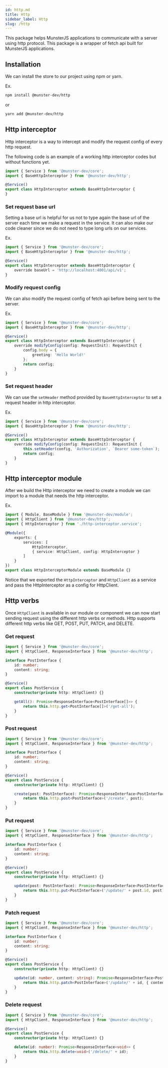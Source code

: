 ```yaml
---
id: http.md
title: Http
sidebar_label: Http
slug: /http
---
```


This package helps MunsterJS applications to communicate with a server using http protocol.
This package is a wrapper of fetch api built for MunsterJS applications.

## Installation

We can install the store to our project using npm or yarn.

Ex.

```bash
npm install @munster-dev/http
```
or
```bash
yarn add @munster-dev/http
```

## Http interceptor

Http interceptor is a way to intercept and modify the request config of every http request.

The following code is an example of a working http interceptor codes but without functions yet.

```typescript
import { Service } from '@munster-dev/core';
import { BaseHttpInterceptor } from '@munster-dev/http';

@Service()
export class HttpInterceptor extends BaseHttpInterceptor {
}
```

### Set request base url

Setting a base url is helpful for us not to type again the base url of the server each time we make a request in the service.
It can also make our code cleaner since we do not need to type long urls on our services.

Ex.

```typescript
import { Service } from '@munster-dev/core';
import { BaseHttpInterceptor } from '@munster-dev/http';

@Service()
export class HttpInterceptor extends BaseHttpInterceptor {
    override baseUrl = 'http://localhost:4001/api/v1';
}
```

### Modify request config

We can also modify the request config of fetch api before being sent to the server.

Ex.

```typescript
import { Service } from '@munster-dev/core';
import { BaseHttpInterceptor } from '@munster-dev/http';

@Service()
export class HttpInterceptor extends BaseHttpInterceptor {
    override modifyConfig(config: RequestInit): RequestInit {
        config.body = {
            greeting: 'Hello World!'
        };
        return config;
    }
}
```

### Set request header

We can use the `setHeader` method provided by `BaseHttpInterceptor` to set a request header in http interceptor.

Ex.

```typescript
import { Service } from '@munster-dev/core';
import { BaseHttpInterceptor } from '@munster-dev/http';

@Service()
export class HttpInterceptor extends BaseHttpInterceptor {
    override modifyConfig(config: RequestInit): RequestInit {
        this.setHeader(config, 'Authorization', `Bearer some-token`);
        return config;
    }
}
```

## Http interceptor module

After we build the Http interceptor we need to create a module we can import to a module that needs the http interceptor.

Ex.

```typescript
import { Module, BaseModule } from '@munster-dev/module';
import { HttpClient } from '@munster-dev/http';
import { HttpInterceptor } from './http-interceptor.service';

@Module({
    exports: {
        services: [
            HttpInterceptor,
            { service: HttpClient, config: HttpInterceptor }
        ]
    }
})
export class HttpInterceptorModule extends BaseModule {}
```

Notice that we exported the `HttpInterceptor` and `HttpClient` as a service and pass the HttpInterceptor as a config for HttpClient.

## Http verbs

Once `HttpClient` is available in our module or component we can now start sending request using the different http verbs or methods.
Http supports different http verbs like GET, POST, PUT, PATCH, and DELETE.

### Get request

```typescript
import { Service } from '@munster-dev/core';
import { HttpClient, ResponseInterface } from '@munster-dev/http';

interface PostInterface {
    id: number;
    content: string;
}

@Service()
export class PostService {
    constructor(private http: HttpClient) {}

    getAll(): Promise<ResponseInterface<PostInterface[]>> {
        return this.http.get<PostInterface[]>('/get-all');
    }
}
```

### Post request

```typescript
import { Service } from '@munster-dev/core';
import { HttpClient, ResponseInterface } from '@munster-dev/http';

interface PostInterface {
    id: number;
    content: string;
}

@Service()
export class PostService {
    constructor(private http: HttpClient) {}

    create(post: PostInterface): Promise<ResponseInterface<PostInterface>> {
        return this.http.post<PostInterface>('/create', post);
    }
}
```

### Put request

```typescript
import { Service } from '@munster-dev/core';
import { HttpClient, ResponseInterface } from '@munster-dev/http';

interface PostInterface {
    id: number;
    content: string;
}

@Service()
export class PostService {
    constructor(private http: HttpClient) {}

    update(post: PostInterface): Promise<ResponseInterface<PostInterface>> {
        return this.http.put<PostInterface>('/update/' + post.id, post);
    }
}
```

### Patch request

```typescript
import { Service } from '@munster-dev/core';
import { HttpClient, ResponseInterface } from '@munster-dev/http';

interface PostInterface {
    id: number;
    content: string;
}

@Service()
export class PostService {
    constructor(private http: HttpClient) {}

    update(id: number, content: string): Promise<ResponseInterface<PostInterface>> {
        return this.http.patch<PostInterface>('/update/' + id, { content });
    }
}
```

### Delete request

```typescript
import { Service } from '@munster-dev/core';
import { HttpClient, ResponseInterface } from '@munster-dev/http';

@Service()
export class PostService {
    constructor(private http: HttpClient) {}

    delete(id: number): Promise<ResponseInterface<void>> {
        return this.http.delete<void>('/delete/' + id);
    }
}
```